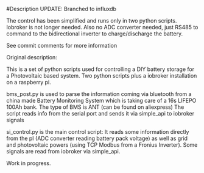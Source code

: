 #Description
UPDATE: Branched to influxdb

The control has been simplified and runs only in two
python scripts. Iobroker is not longer needed. Also 
no ADC converter needed, just RS485 to command to the
bidirectional inverter to charge/discharge the battery.

See commit comments for more information

Original description:


This is a set of python scripts used for controlling a
DIY battery storage for a Photovoltaic based system.
Two python scripts plus a iobroker installation on a
raspberry pi.

bms_post.py is used to parse the information coming 
via bluetooth from a china made Battery Monitoring System
which is taking care of a 16s LIFEPO 100Ah bank.
The type of BMS is ANT (can be found on aliexpress)
The script reads info from the serial port and sends it
via simple_api to iobroker signals

si_control.py is the main control script: It reads some
information directly from the pI (ADC converter reading
battery pack voltage) as well as grid and photovoltaic
powers (using TCP Modbus from a Fronius Inverter). Some
signals are read from iobroker via simple_api.

Work in progress. 
